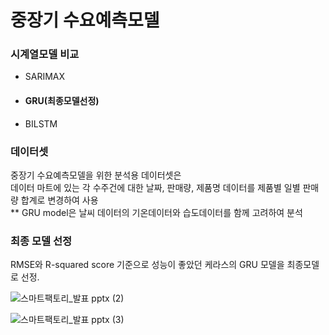 # 중장기 수요예측모델  
  
### 시계열모델 비교  
  
- SARIMAX
- #### GRU(최종모델선정)
- BILSTM  
  
### 데이터셋  
  
중장기 수요예측모델을 위한 분석용 데이터셋은  
데이터 마트에 있는 각 수주건에 대한 날짜, 판매량, 제품명 데이터를 제품별 일별 판매량 합계로 변경하여 사용  
** GRU model은 날씨 데이터의 기온데이터와 습도데이터를 함께 고려하여 분석  
  
### 최종 모델 선정  
  
RMSE와 R-squared score 기준으로 성능이 좋았던 케라스의 GRU 모델을 최종모델로 선정.
  
  
![스마트팩토리_발표 pptx (2)](https://user-images.githubusercontent.com/86215668/146763791-ebcb025a-14b4-4d1e-959f-ac96597d9943.jpg)
  
![스마트팩토리_발표 pptx (3)](https://user-images.githubusercontent.com/86215668/146763807-4b50c4ae-edc1-45d1-8017-0a1f2363ebe4.jpg)

